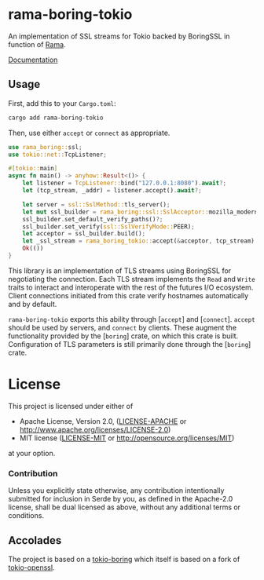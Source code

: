 # rama-boring-tokio

An implementation of SSL streams for Tokio backed by BoringSSL in function of [Rama](https://github.com/plabayo/rama).

[Documentation](https://docs.rs/rama-boring-tokio)

## Usage

First, add this to your `Cargo.toml`:

```bash
cargo add rama-boring-tokio
```

Then, use either `accept` or `connect` as appropriate.

```rust
use rama_boring::ssl;
use tokio::net::TcpListener;

#[tokio::main]
async fn main() -> anyhow::Result<()> {
    let listener = TcpListener::bind("127.0.0.1:8080").await?;
    let (tcp_stream, _addr) = listener.accept().await?;

    let server = ssl::SslMethod::tls_server();
    let mut ssl_builder = rama_boring::ssl::SslAcceptor::mozilla_modern(server)?;
    ssl_builder.set_default_verify_paths()?;
    ssl_builder.set_verify(ssl::SslVerifyMode::PEER);
    let acceptor = ssl_builder.build();
    let _ssl_stream = rama_boring_tokio::accept(&acceptor, tcp_stream).await?;
    Ok(())
}
```

This library is an implementation of TLS streams using BoringSSL for
negotiating the connection. Each TLS stream implements the `Read` and
`Write` traits to interact and interoperate with the rest of the futures I/O
ecosystem. Client connections initiated from this crate verify hostnames
automatically and by default.

`rama-boring-tokio` exports this ability through [`accept`] and [`connect`]. `accept` should
be used by servers, and `connect` by clients. These augment the functionality provided by the
[`boring`] crate, on which this crate is built. Configuration of TLS parameters is still
primarily done through the [`boring`] crate.

# License

This project is licensed under either of

 * Apache License, Version 2.0, ([LICENSE-APACHE](LICENSE-APACHE) or
   http://www.apache.org/licenses/LICENSE-2.0)
 * MIT license ([LICENSE-MIT](LICENSE-MIT) or
   http://opensource.org/licenses/MIT)

at your option.

### Contribution

Unless you explicitly state otherwise, any contribution intentionally submitted
for inclusion in Serde by you, as defined in the Apache-2.0 license, shall be
dual licensed as above, without any additional terms or conditions.

## Accolades

The project is based on a [tokio-boring](https://github.com/cloudflare/boring)
which itself is based on a fork of [tokio-openssl](https://github.com/sfackler/tokio-openssl).
